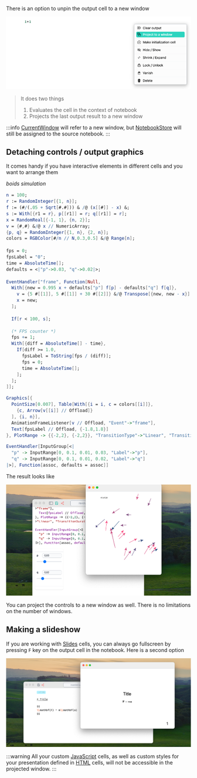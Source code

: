 There is an option to unpin the output cell to a new window

![](./../../Screenshot%202024-08-25%20at%2017.09.18.png)

> It does two things
> 1. Evaluates the cell in the context of notebook
> 2. Projects the last output result to a new window

:::info
[CurrentWindow](frontend/Reference/Frontend%20IO/CurrentWindow.md) will refer to a new window, but [NotebookStore](frontend/Reference/Cells%20and%20Notebook/NotebookStore.md) will still be assigned to the source notebook.
:::


## Detaching controls / output graphics 
It comes handy if you have interactive elements in different cells and you want to arrange them

*boids simulation*
```mathematica title="evaluate normally"
n = 100;
r := RandomInteger[{1, n}];
f := (#/(.05 + Sqrt[#.#])) & /@ (x[[#]] - x) &;
s := With[{r1 = r}, p[[r1]] = r; q[[r1]] = r];
x = RandomReal[{-1, 1}, {n, 2}];
v = {#,#} &/@ x // NumericArray;
{p, q} = RandomInteger[{1, n}, {2, n}];
colors = RGBColor[#/n // N,0.3,0.5] &/@ Range[n];

fps = 0;
fpsLabel = "0";
time = AbsoluteTime[];
defaults = <|"p"->0.03, "q"->0.02|>;

EventHandler["frame", Function[Null,
  With[{new = 0.995 x + defaults["p"] f[p] - defaults["q"] f[q]},
    v = {5 #[[1]], 5 #[[1]] + 30 #[[2]]} &/@ Transpose[{new, new - x}] // NumericArray;
    x = new;
  ];
  
  If[r < 100, s];

  (* FPS counter *)
  fps += 1;
  With[{diff = AbsoluteTime[] - time},
    If[diff >= 1.0,
      fpsLabel = ToString[fps / (diff)];
      fps = 0;
      time = AbsoluteTime[];
    ];
  ];
]];
```

```mathematica title="project it to a window"
Graphics[{
  PointSize[0.007], Table[With[{i = i, c = colors[[i]]},
    {c, Arrow[v[[i]] // Offload]}
  ], {i, n}],
  AnimationFrameListener[v // Offload, "Event"->"frame"],
  Text[fpsLabel // Offload, {-1.8,1.8}]
}, PlotRange -> {{-2,2}, {-2,2}}, "TransitionType"->"Linear", "TransitionDuration"->10, ImageSize->500]  
```

```mathematica title="evaluate normally"
EventHandler[InputGroup[<|
  "p" -> InputRange[0, 0.1, 0.01, 0.03, "Label"->"p"], 
  "q" -> InputRange[0, 0.1, 0.01, 0.02, "Label"->"q"]
|>], Function[assoc, defaults = assoc]] 
```

The result looks like

![](./../../Screenshot%202024-08-25%20at%2017.17.48.png)

You can project the controls to a new window as well. There is no limitations on the number of windows.

## Making a slideshow
If you are working with [Slides](frontend/Reference/Slides/Slides.md) cells, you can always go fullscreen by pressing `F` key on the output cell in the notebook. Here is a second option

![](./../../Screenshot%202024-08-25%20at%2017.25.50.png)

:::warning
All your custom [JavaScript](frontend/Cell%20types/Javascript.md) cells, as well as custom styles for your presentation defined in [HTML](frontend/Cell%20types/HTML.md) cells, will not be accessible in the projected window.
:::
